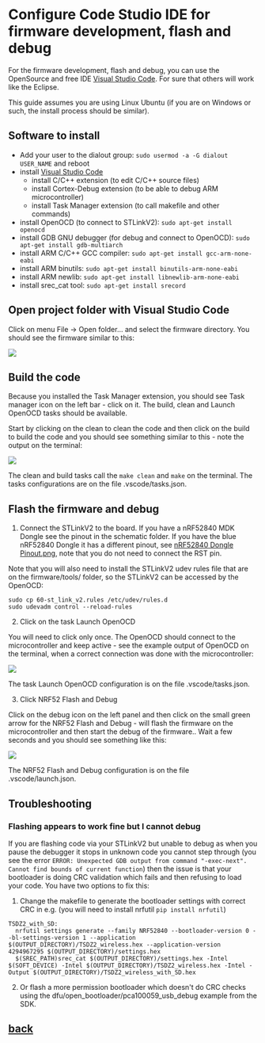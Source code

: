 # Configure Code Studio IDE for firmware development, flash and debug

For the firmware development, flash and debug, you can use the OpenSource and free IDE [Visual Studio Code](https://code.visualstudio.com/). For sure that others will work like the Eclipse.

This guide assumes you are using Linux Ubuntu (if you are on Windows or such, the install process should be similar).

## Software to install

- Add your user to the dialout group: `sudo usermod -a -G dialout USER_NAME` and reboot
- install [Visual Studio Code](https://code.visualstudio.com/)
  - install C/C++ extension (to edit C/C++ source files)
  - install Cortex-Debug extension (to be able to debug ARM microcontroller)
  - install Task Manager extension (to call makefile and other commands)
- install OpenOCD (to connect to STLinkV2): `sudo apt-get install openocd`
- install GDB GNU debugger (for debug and connect to OpenOCD): `sudo apt-get install gdb-multiarch`
- install ARM C/C++ GCC compiler: `sudo apt-get install gcc-arm-none-eabi`
- install ARM binutils: `sudo apt-get install binutils-arm-none-eabi`
- install ARM newlib: `sudo apt-get install libnewlib-arm-none-eabi`
- install srec_cat tool: `sudo apt-get install srecord`

## Open project folder with Visual Studio Code

Click on menu File -> Open folder... and select the firmware directory. You should see the firmware similar to this:

![](flash_debug_1.png)

## Build the code

Because you installed the Task Manager extension, you should see Task manager icon on the left bar - click on it. The build, clean and Launch OpenOCD tasks should be available.

Start by clicking on the clean to clean the code and then click on the build to build the code and you should see something similar to this - note the output on the terminal:

![](flash_debug_2.png)

The clean and build tasks call the `make clean` and `make` on the terminal. The tasks configurations are on the file .vscode/tasks.json.

## Flash the firmware and debug

1. Connect the STLinkV2 to the board. If you have a nRF52840 MDK Dongle see the pinout in the schematic folder. If you have the blue nRF52840 Dongle it has a different pinout, see [nRF52840 Dongle Pinout.png](./nRF52840%20Dongle%20Pinout.png), note that you do not need to connect the RST pin.

Note that you will also need to install the STLinkV2 udev rules file that are on the firmware/tools/ folder, so the STLinkV2 can be accessed by the OpenOCD:

```
sudo cp 60-st_link_v2.rules /etc/udev/rules.d
sudo udevadm control --reload-rules
```

2. Click on the task Launch OpenOCD

You will need to click only once. The OpenOCD should connect to the microcontroller and keep active - see the example output of OpenOCD on the terminal, when a correct connection was done with the microcontroller:

![](flash_debug_3.png)

The task Launch OpenOCD configuration is on the file .vscode/tasks.json.

3. Click NRF52 Flash and Debug

Click on the debug icon on the left panel and then click on the small green arrow for the NRF52 Flash and Debug - will flash the firmware on the microcontroller and then start the debug of the firmware.. Wait a few seconds and you should see something like this:

![](flash_debug_4.png)

The NRF52 Flash and Debug configuration is on the file .vscode/launch.json.

## Troubleshooting

### Flashing appears to work fine but I cannot debug

If you are flashing code via your STLinkV2 but unable to debug as when you pause the debugger it stops in unknown code you cannot step through (you see the error `ERROR: Unexpected GDB output from command "-exec-next". Cannot find bounds of current function`) then the issue is that your bootloader is doing CRC validation which fails and then refusing to load your code. You have two options to fix this:

1. Change the makefile to generate the bootloader settings with correct CRC in e.g. (you will need to install nrfutil `pip install nrfutil`)

```make
TSDZ2_with_SD:
  nrfutil settings generate --family NRF52840 --bootloader-version 0 --bl-settings-version 1 --application $(OUTPUT_DIRECTORY)/TSDZ2_wireless.hex --application-version 4294967295 $(OUTPUT_DIRECTORY)/settings.hex
  $(SREC_PATH)srec_cat $(OUTPUT_DIRECTORY)/settings.hex -Intel $(SOFT_DEVICE) -Intel $(OUTPUT_DIRECTORY)/TSDZ2_wireless.hex -Intel -Output $(OUTPUT_DIRECTORY)/TSDZ2_wireless_with_SD.hex
```

2. Or flash a more permission bootloader which doesn't do CRC checks using the dfu/open_bootloader/pca100059_usb_debug example from the SDK.

## [back](../README.md)
